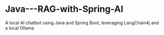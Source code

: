 # Java---RAG-with-Spring-AI
A local AI chatbot using Java and Spring Boot, leveraging LangChain4j and a local Ollama 
